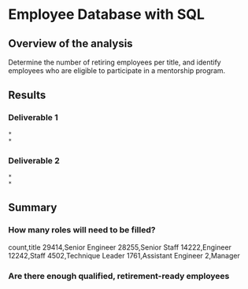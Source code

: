 # Employee Database with SQL

## Overview of the analysis
Determine the number of retiring employees per title, and identify employees who are eligible to participate in a mentorship program. 

## Results
### Deliverable 1
	*
	*
### Deliverable 2
	*
	*

## Summary
### How many roles will need to be filled?
count,title
29414,Senior Engineer
28255,Senior Staff
14222,Engineer
12242,Staff
4502,Technique Leader
1761,Assistant Engineer
2,Manager


### Are there enough qualified, retirement-ready employees
